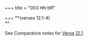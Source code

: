 +++
title = "003 त्वम् एको"

+++
**(verses 12.1-4)  
**

See Comparative notes for [Verse
12.1](/hinduism/book/manusmriti-with-the-commentary-of-medhatithi/d/doc202175.html#explanatory-notes "English translation of verse").


